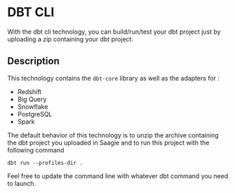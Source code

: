 # DBT CLI

With the dbt cli technology, you can build/run/test your dbt project just by uploading a zip containing your dbt project.

## Description

This technology contains the `dbt-core` library as well as the adapters for : 
- Redshift 
- Big Query
- Snowflake
- PostgreSQL
- Spark

The default behavior of this technology is to unzip the archive containing the dbt project you uploaded in Saagie and to run this project with the following command
```
dbt run --profiles-dir .
```
Feel free to update the command line with whatever dbt command you need to launch.
